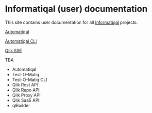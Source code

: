# Informatiqal (user) documentation

This site contains user documentation for all [Informatiqal](https://informatiqal.com) projects:

[Automatiqal](automatiqal/index.md)

[Automatiqal CLI](automatiqal-cli/index.md)

[Qlik SSE](qlik-sse/index.md)

TBA

- Automatiqal
- Test-O-Matiq
- Test-O-Matiq CLI
- Qlik Rest API
- Qlik Repo API
- Qlik Proxy API
- Qlik SaaS API
- qlBuilder
<!-- ? Qlik API Browser -->
